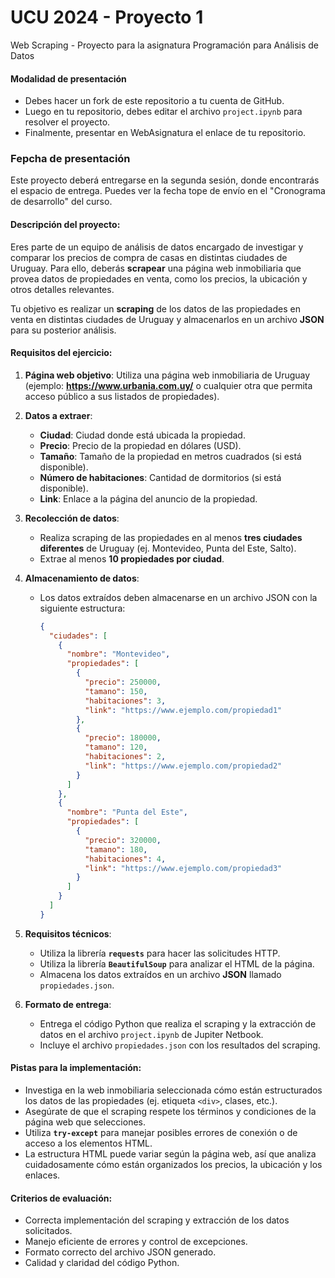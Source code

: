 # UCU 2024 - Proyecto 1

Web Scraping - Proyecto para la asignatura Programación para Análisis de Datos

#### **Modalidad de presentación**

- Debes hacer un fork de este repositorio a tu cuenta de GitHub.
- Luego en tu repositorio, debes editar el archivo `project.ipynb` para resolver el proyecto.
- Finalmente, presentar en WebAsignatura el enlace de tu repositorio.

### **Fepcha de presentación**

Este proyecto deberá entregarse en la segunda sesión, donde encontrarás el espacio de entrega. Puedes ver la fecha tope de envío en el "Cronograma de desarrollo" del curso.

#### **Descripción del proyecto:**

Eres parte de un equipo de análisis de datos encargado de investigar y comparar los precios de compra de casas en distintas ciudades de Uruguay. Para ello, deberás **scrapear** una página web inmobiliaria que provea datos de propiedades en venta, como los precios, la ubicación y otros detalles relevantes.

Tu objetivo es realizar un **scraping** de los datos de las propiedades en venta en distintas ciudades de Uruguay y almacenarlos en un archivo **JSON** para su posterior análisis.

#### **Requisitos del ejercicio:**

1. **Página web objetivo**: Utiliza una página web inmobiliaria de Uruguay (ejemplo: **https://www.urbania.com.uy/** o cualquier otra que permita acceso público a sus listados de propiedades).

2. **Datos a extraer**:
   
   - **Ciudad**: Ciudad donde está ubicada la propiedad.
   - **Precio**: Precio de la propiedad en dólares (USD).
   - **Tamaño**: Tamaño de la propiedad en metros cuadrados (si está disponible).
   - **Número de habitaciones**: Cantidad de dormitorios (si está disponible).
   - **Link**: Enlace a la página del anuncio de la propiedad.

3. **Recolección de datos**:
   
   - Realiza scraping de las propiedades en al menos **tres ciudades diferentes** de Uruguay (ej. Montevideo, Punta del Este, Salto).
   - Extrae al menos **10 propiedades por ciudad**.

4. **Almacenamiento de datos**:
   
   - Los datos extraídos deben almacenarse en un archivo JSON con la siguiente estructura:
     
     ```json
     {
       "ciudades": [
         {
           "nombre": "Montevideo",
           "propiedades": [
             {
               "precio": 250000,
               "tamano": 150,
               "habitaciones": 3,
               "link": "https://www.ejemplo.com/propiedad1"
             },
             {
               "precio": 180000,
               "tamano": 120,
               "habitaciones": 2,
               "link": "https://www.ejemplo.com/propiedad2"
             }
           ]
         },
         {
           "nombre": "Punta del Este",
           "propiedades": [
             {
               "precio": 320000,
               "tamano": 180,
               "habitaciones": 4,
               "link": "https://www.ejemplo.com/propiedad3"
             }
           ]
         }
       ]
     }
     ```

5. **Requisitos técnicos**:
   
   - Utiliza la librería **`requests`** para hacer las solicitudes HTTP.
   - Utiliza la librería **`BeautifulSoup`** para analizar el HTML de la página.
   - Almacena los datos extraídos en un archivo **JSON** llamado `propiedades.json`.

6. **Formato de entrega**:
   
   - Entrega el código Python que realiza el scraping y la extracción de datos en el archivo `project.ipynb` de Jupiter Netbook.
   - Incluye el archivo `propiedades.json` con los resultados del scraping.

#### **Pistas para la implementación**:

- Investiga en la web inmobiliaria seleccionada cómo están estructurados los datos de las propiedades (ej. etiqueta `<div>`, clases, etc.).
- Asegúrate de que el scraping respete los términos y condiciones de la página web que selecciones.
- Utiliza **`try-except`** para manejar posibles errores de conexión o de acceso a los elementos HTML.
- La estructura HTML puede variar según la página web, así que analiza cuidadosamente cómo están organizados los precios, la ubicación y los enlaces.

#### **Criterios de evaluación**:

- Correcta implementación del scraping y extracción de los datos solicitados.
- Manejo eficiente de errores y control de excepciones.
- Formato correcto del archivo JSON generado.
- Calidad y claridad del código Python.
